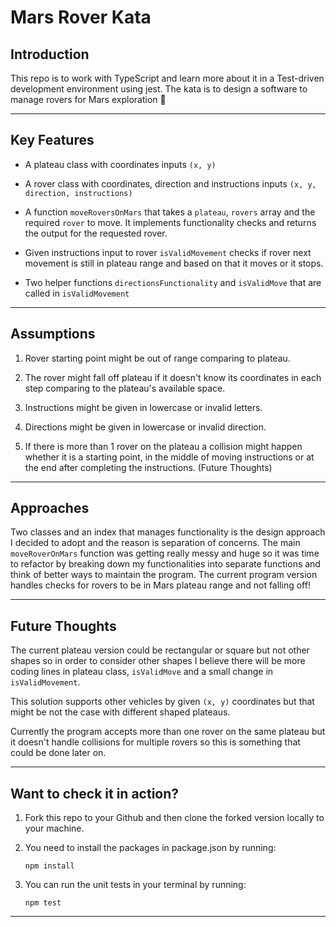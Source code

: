 # Mars Rover Kata

## Introduction

This repo is to work with TypeScript and learn more about it in a Test-driven development environment using jest. The kata is to design a software to manage rovers for Mars exploration 🔎

***

## Key Features

- A plateau class with coordinates inputs `(x, y)`

- A rover class with coordinates, direction and instructions inputs `(x, y, direction, instructions)`

- A function `moveRoversOnMars` that takes a `plateau`, `rovers` array and the required `rover` to move. It implements functionality checks and returns the output for the requested rover.  

- Given instructions input to rover `isValidMovement` checks if rover next movement is still in plateau range and based on that it moves or it stops. 

- Two helper functions `directionsFunctionality` and `isValidMove` that are called in `isValidMovement`

***

## Assumptions

1. Rover starting point might be out of range comparing to plateau. 

2. The rover might fall off plateau if it doesn't know its coordinates in each step comparing to the plateau's available space. 

3. Instructions might be given in lowercase or invalid letters.

4. Directions might be given in lowercase or invalid direction.

5. If there is more than 1 rover on the plateau a collision might happen whether it is a starting point, in the middle of moving instructions or at the end after completing the instructions. (Future Thoughts)

***

## Approaches

Two classes and an index that manages functionality is the design approach I decided to adopt and the reason is separation of concerns. The main `moveRoverOnMars` function was getting really messy and huge so it was time to refactor by breaking down my functionalities into separate functions and think of better ways to maintain the program. The current program version handles checks for rovers to be in Mars plateau range and not falling off!

***

## Future Thoughts

The current plateau version could be rectangular or square but not other shapes so in order to consider other shapes I believe there will be more coding lines in plateau class, `isValidMove` and a small change in `isValidMovement`.

This solution supports other vehicles by given `(x, y)` coordinates but that might be not the case with different shaped plateaus.

Currently the program accepts more than one rover on the same plateau but it doesn't handle collisions for multiple rovers so this is something that could be done later on. 

***

## Want to check it in action?

1. Fork this repo to your Github and then clone the forked version locally to your machine.

2. You need to install the packages in package.json by running:

    `npm install` 
 
 3. You can run the unit tests in your terminal by running:
 
    `npm test`

***










